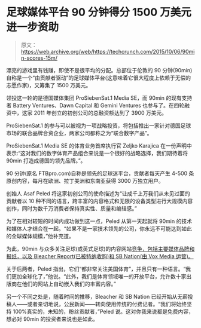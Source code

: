 # 足球媒体平台 90 分钟得分 1500 万美元进一步资助 

> 原文：<https://web.archive.org/web/https://techcrunch.com/2015/10/06/90min-scores-15m/>

漂亮的游戏里有钱赚，即使不是很平均的分配。总部位于伦敦的 90 分钟(90min)自称是一个“由贡献者驱动”的足球媒体平台(这意味着它很大程度上依赖于无偿的志愿作家)，又筹集了 1500 万美元。

领投这一轮的是德国媒体集团 ProSiebenSat.1 Media SE，而 90min 的现有支持者 Battery Ventures、Dawn Capital 和 Gemini Ventures 也参与了。在四轮融资中，这家 2011 年创立的初创公司的总融资额达到了 3900 万美元。

ProSiebenSat.1 的参与可以被视为一项战略投资，将包括推出一家针对德国足球市场的联合品牌合资企业，两家公司都称之为“联合数字产品”。

ProSiebenSat.1 Media SE 的体育业务首席执行官 Zeljko Karajica 在一份声明中表示:“这对我们的数字体育产品组合来说是一个很好的战略选择，我们期待着将 90min 打造成德国的领先品牌。”。

90 分钟(原名 FTBpro.com)自称是领先的足球迷平台，贡献者每天产生 4-500 条原创内容，每月在欧洲、拉丁美洲和东南亚获得 3000 万独立用户。

创始人 Asaf Peled 将这家初创公司的使命描述为“让成千上万我们从未见过面的贡献者以 10 种不同的语言，跨丰富的内容格式和无限的设备类型进行大规模内容创作，同时为数千万消费者保持真实性、质量和编辑感。”

为了在相对较短的时间内成功做到这一点，Peled 从第一天起就将 90min 的技术和媒体人才结合在一起。“如果不是一家技术领先的公司，你永远不可能达到如此的全球媒体规模，”他补充道。

为此，90min 与众多关注足球(或英式足球)的内容网站[竞争，包括主要媒体品牌和报纸，以及 Bleacher Report(已被特纳收购)和 SB Nation(由 Vox Media 运营)。](https://web.archive.org/web/20230128114713/https://techcrunch.com/2013/10/24/vc-dollars-for-goal-posts/)

关于后两者，Peled 指出，它们“都非常关注美国体育”，并且只有一种语言。“我们更加全球化了，”他说。“此外，我们是体育领域唯一的开放平台，允许数十家出版商在他们的网站上自动嵌入我们的丰富内容。”

另一个不同之处是，随着时间的推移，Bleacher 和 SB Nation 已经开始从无薪投稿人——或者亲切地说，公民新闻——转向使用传统的付费记者。“我们将始终坚持 100%真实的，未知的，粉丝贡献者，”Peled 说。这对你我来说都是免费内容，想必对 90min 的投资者来说也是如此。